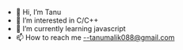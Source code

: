 - 👋 Hi, I’m Tanu
- 👀 I’m interested in C/C++
- 🌱 I’m currently learning javascript  
- 📫 How to reach me --tanumalik088@gmail.com
<!---
Tanu0090/Tanu0090 is a ✨ special ✨ repository because its `README.md` (this file) appears on your GitHub profile.
You can click the Preview link to take a look at your changes.
--->
